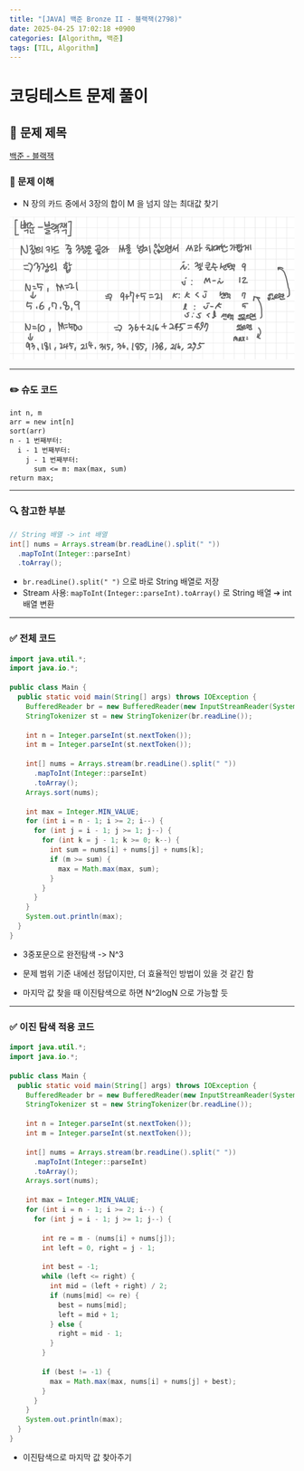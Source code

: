 ```yaml
---
title: "[JAVA] 백준 Bronze II - 블랙잭(2798)"
date: 2025-04-25 17:02:18 +0900
categories: [Algorithm, 백준]
tags: [TIL, Algorithm]
---
```

# 코딩테스트 문제 풀이

## 📘 문제 제목
[백준 - 블랙잭](https://www.acmicpc.net/problem/2798)

### 🧠 문제 이해
- N 장의 카드 중에서 3장의 합이 M 을 넘지 않는 최대값 찾기

![img.png](/assets/img/algorithm/2025-04-25-1.png)

---

### ✏️ 슈도 코드

```plaintext
int n, m
arr = new int[n]
sort(arr)
n - 1 번째부터:
  i - 1 번째부터:
    j - 1 번째부터:
      sum <= m: max(max, sum)
return max;
```

---

### 🔍 참고한 부분

```java
// String 배열 -> int 배열
int[] nums = Arrays.stream(br.readLine().split(" "))
  .mapToInt(Integer::parseInt)
  .toArray();
```

- `br.readLine().split(" ")` 으로 바로 String 배열로 저장
- Stream 사용: `mapToInt(Integer::parseInt).toArray()` 로 String 배열 ➔ int 배열 변환

---

### ✅ 전체 코드
```java
import java.util.*;
import java.io.*;

public class Main {
  public static void main(String[] args) throws IOException {
    BufferedReader br = new BufferedReader(new InputStreamReader(System.in));
    StringTokenizer st = new StringTokenizer(br.readLine());

    int n = Integer.parseInt(st.nextToken());
    int m = Integer.parseInt(st.nextToken());

    int[] nums = Arrays.stream(br.readLine().split(" "))
      .mapToInt(Integer::parseInt)
      .toArray();
    Arrays.sort(nums);

    int max = Integer.MIN_VALUE;
    for (int i = n - 1; i >= 2; i--) {
      for (int j = i - 1; j >= 1; j--) {
        for (int k = j - 1; k >= 0; k--) {
          int sum = nums[i] + nums[j] + nums[k];
          if (m >= sum) {
            max = Math.max(max, sum);
          }
        }
      }
    }
    System.out.println(max);
  }
}
```
- 3중포문으로 완전탐색 -> N^3
- 문제 범위 기준 내에선 정답이지만, 더 효율적인 방법이 있을 것 같긴 함

   
- 마지막 값 찾을 때 이진탐색으로 하면 N^2logN 으로 가능할 듯

---
### ✅ 이진 탐색 적용 코드
```java
import java.util.*;
import java.io.*;

public class Main {
  public static void main(String[] args) throws IOException {
    BufferedReader br = new BufferedReader(new InputStreamReader(System.in));
    StringTokenizer st = new StringTokenizer(br.readLine());

    int n = Integer.parseInt(st.nextToken());
    int m = Integer.parseInt(st.nextToken());

    int[] nums = Arrays.stream(br.readLine().split(" "))
      .mapToInt(Integer::parseInt)
      .toArray();
    Arrays.sort(nums);

    int max = Integer.MIN_VALUE;
    for (int i = n - 1; i >= 2; i--) {
      for (int j = i - 1; j >= 1; j--) {
        
        int re = m - (nums[i] + nums[j]);
        int left = 0, right = j - 1;
        
        int best = -1;
        while (left <= right) {
          int mid = (left + right) / 2;
          if (nums[mid] <= re) {
            best = nums[mid];
            left = mid + 1;
          } else {
            right = mid - 1;
          }
        }
        
        if (best != -1) {
          max = Math.max(max, nums[i] + nums[j] + best);
        }
      }
    }
    System.out.println(max);
  }
}
```
- 이진탐색으로 마지막 값 찾아주기
